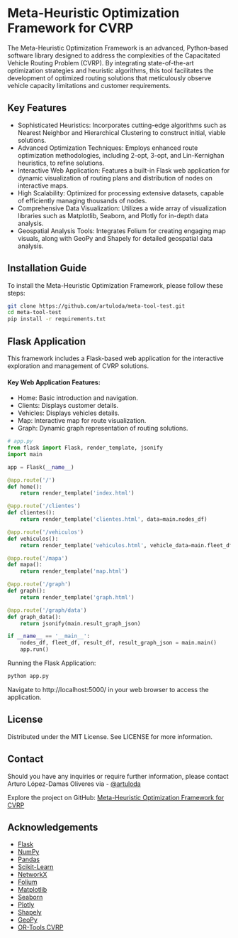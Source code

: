 # Meta-Heuristic Optimization Framework for CVRP
The Meta-Heuristic Optimization Framework is an advanced, Python-based software library designed to address the complexities of the Capacitated Vehicle Routing Problem (CVRP). By integrating state-of-the-art optimization strategies and heuristic algorithms, this tool facilitates the development of optimized routing solutions that meticulously observe vehicle capacity limitations and customer requirements.

## Key Features
- Sophisticated Heuristics: Incorporates cutting-edge algorithms such as Nearest Neighbor and Hierarchical Clustering to construct initial, viable solutions.
- Advanced Optimization Techniques: Employs enhanced route optimization methodologies, including 2-opt, 3-opt, and Lin-Kernighan heuristics, to refine solutions.
- Interactive Web Application: Features a built-in Flask web application for dynamic visualization of routing plans and distribution of nodes on interactive maps.
- High Scalability: Optimized for processing extensive datasets, capable of efficiently managing thousands of nodes.
- Comprehensive Data Visualization: Utilizes a wide array of visualization libraries such as Matplotlib, Seaborn, and Plotly for in-depth data analysis.
- Geospatial Analysis Tools: Integrates Folium for creating engaging map visuals, along with GeoPy and Shapely for detailed geospatial data analysis.

## Installation Guide
To install the Meta-Heuristic Optimization Framework, please follow these steps:

```bash
git clone https://github.com/artuloda/meta-tool-test.git
cd meta-tool-test
pip install -r requirements.txt
```

## Flask Application
This framework includes a Flask-based web application for the interactive exploration and management of CVRP solutions.

#### Key Web Application Features:
- Home: Basic introduction and navigation.
- Clients: Displays customer details.
- Vehicles: Displays vehicles details.
- Map: Interactive map for route visualization.
- Graph: Dynamic graph representation of routing solutions.

```python
# app.py
from flask import Flask, render_template, jsonify
import main

app = Flask(__name__)

@app.route('/')
def home():
    return render_template('index.html')

@app.route('/clientes')
def clientes():
    return render_template('clientes.html', data=main.nodes_df)

@app.route('/vehiculos')
def vehiculos():
    return render_template('vehiculos.html', vehicle_data=main.fleet_df)

@app.route('/mapa')
def mapa():
    return render_template('map.html')

@app.route('/graph')
def graph():
    return render_template('graph.html')

@app.route('/graph/data')
def graph_data():
    return jsonify(main.result_graph_json)

if __name__ == '__main__':
    nodes_df, fleet_df, result_df, result_graph_json = main.main()
    app.run()
````

Running the Flask Application:
```bash
python app.py
```
Navigate to http://localhost:5000/ in your web browser to access the application.

## License
Distributed under the MIT License. See LICENSE for more information.

## Contact
Should you have any inquiries or require further information, please contact Arturo López-Damas Oliveres via - [@artuloda](https://github.com/artuloda)

Explore the project on GitHub: [Meta-Heuristic Optimization Framework for CVRP](https://github.com/artuloda/meta-tool-test)

## Acknowledgements
- [Flask](https://flask.palletsprojects.com/en/3.0.x/)
- [NumPy](https://numpy.org/doc/stable/)
- [Pandas](https://pandas.pydata.org/docs/)
- [Scikit-Learn](https://scikit-learn.org/stable/auto_examples/index.html)
- [NetworkX](https://networkx.org/documentation/stable/reference/index.html)
- [Folium](https://python-visualization.github.io/folium/latest/user_guide.html)
- [Matplotlib](https://matplotlib.org/stable/plot_types/basic/index.html)
- [Seaborn](https://seaborn.pydata.org/)
- [Plotly](https://plotly.com/examples/)
- [Shapely](https://shapely.readthedocs.io/en/stable/)
- [GeoPy](https://geopy.readthedocs.io/en/stable/)
- [OR-Tools CVRP](https://developers.google.com/optimization/routing/routing_options?hl=es-419)


